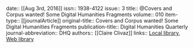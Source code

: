 date:: [[Aug 3rd, 2016]]
issn:: 1938-4122
issue:: 3
title:: @Covers and Corpus wanted! Some Digital Humanities Fragments
volume:: 010
item-type:: [[journalArticle]]
original-title:: Covers and Corpus wanted! Some Digital Humanities Fragments
publication-title:: Digital Humanities Quarterly
journal-abbreviation:: DHQ
authors:: [[Claire Clivaz]]
links:: [Local library](zotero://select/groups/2386895/items/2C7AQDAP), [Web library](https://www.zotero.org/groups/2386895/items/2C7AQDAP)
